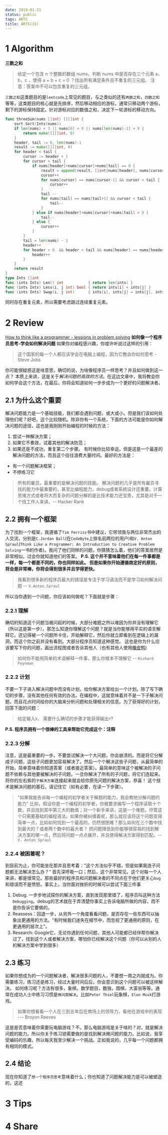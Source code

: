 ```yaml
---
date: 2019-01-21
status: public
tags: ARTS
title: ARTS(15)
---
```

# 1 Algorithm
**三数之和**
> 给定一个包含 n 个整数的数组 nums，判断 nums 中是否存在三个元素 a，b，c ，使得 a + b + c = 0 ？找出所有满足条件且不重复的三元组。
注意：答案中不可以包含重复的三元组。

`三数之和`这类题目的是`leetcode`上常见的题目，与之类似的还有`两数之和`，`四数之和`等等，这类题目的核心就是先排序，然后移动相应的游标，通常只移动两个游标， 剩下的游标保持固定。针对游标对应的数值之和，决定下一轮游标的移动方向。
```go
func threeSum(nums []int) [][]int {
	sort.Sort(Ints(nums))
	if len(nums) < 3 || nums[0] > 0 || nums[len(nums)-1] < 0 {
		return make([][]int, 0)
	}
	header, tail := 0, len(nums)-1
	result := make([][]int, 0)
	for header < tail {
		cursor := header + 1
		for cursor < tail {
			if nums[header]+nums[cursor]+nums[tail] == 0 {
				result = append(result, []int{nums[header], nums[cursor], nums[tail]})
				cursor++
				for nums[cursor] == nums[cursor-1] && cursor < tail {
					cursor++
				}
				tail --
				for nums[tail] == nums[tail+1] && cursor < tail {
					tail--
				}
			} else if nums[header]+nums[cursor]+nums[tail] > 0 {
				tail--
			} else {
				cursor++
			}
		}
		tail = len(nums) - 1
		header++
		for header > 0  && header < tail && nums[header] == nums[header-1]{
			header++
		}
	}
	return result
}
type Ints []int
func (ints Ints) Len() int           { return len(ints) }
func (ints Ints) Less(i, j int) bool { return ints[i] < ints[j] }
func (ints Ints) Swap(i, j int)      { ints[i], ints[j] = ints[j], ints[i] }
```
同时存在重复元素，所以需要考虑跳过连续重复元素。
# 2 Review
[How to think like a programmer - lessions in problem solving](https://medium.freecodecamp.org/how-to-think-like-a-programmer-lessons-in-problem-solving-d1d8bf1de7d2?source=email-b2b9bf6c4b8b-1535364439966-digest.reader------0-49------------------e93d4f2c_b798_4f39_a80d_e1ab2a3eb2ef-1&sectionName=top)
**如何像一个程序员思考-学会如何解决问题**
如果你对编程感兴趣，你或许听说过这样的引用：
> 这个国家的每一个人都应该学会在电脑上编程，因为它教会你如何思考 - Steve Jobs

你可能很疑惑这是啥意思，确切的说，为啥像程序员一样思考？并且如何做到这一点？
本质上来讲，这是关于*解决问题的高效的方法*。在这边文章中，我将教会你如何学会这个方法，在最后，你将会知道如何一步步成为一个更好的问题解决者。
## 2.1 为什么这个重要
解决问题能力是一个基础技能，我们都会遇到问题，或大或小。但是我们该如何处理他们呢？好吧，这个比较随机。除非你有一个系统，下面的方法可能是你如何解决问题的途径，这也是我刚刚开始编程的时候的方法：
1. 尝试一种解决方案；
2. 如果它不奏效，试着其他的解决防范；
3. 如果还是不成功，重复第二个步骤。
有时候你比较幸运，但是这是一个最差的解决问题的方法，而且这个往往浪费大量时间。最好的方法是：
- 有一个问题解决框架；
- 不停练习它
>所有的雇员，最重要的是解决问题的技能。 解决问题的几乎是所有雇员寻找的能力中最重要的，甚至比编程能力，debug或者系统设计还重要。计算思维方式或者将大而复杂的问题分解的是比技术能力还宝贵，尤其是对于一个找工作人来讲。-- Hacker Rank

## 2.2 拥有一个框架
为了找到一个框架，我遵循了`Tim Ferriss`书中建议，它带领我与两位非常杰出的人交流，分别是`C.Jordan Ball`(在`CodeByte`上排名前两位的用户)和`V. Anton Spraul`(`Think Like a Programmer: An Introduction to Creative Problem Solving`一书的作者)。我问了他们同样的问题，你猜猜怎么着，他们的答案居然是非常相似。过会你就知道他们的答案。
**P.S. 这个并不意味着他们在每一件事都是一样，每一个都是不同的，你也同样如此。 但是如果你开始遵循商定好的原则，将会是非常棒，你将会得到很多并且学得更快。**
> 我看到很多新的程序员最大的错误是专注于学习语法而不是学习如何解决问题 -- `V.Anton.Spraul`

所以当你遇到一个问题，你应该如何做呢？下面就是步骤：
### 2.2.1 理解
确切的知道这个问题当被问起的时候，大部分难题之所以难因为你并没有理解它（所以这是第一步）。那怎么知道你理解这个问题？就是当你能够用平实的语言解释它。还记得被一个问题所卡住，开始解释它，然后你就立即看到在逻辑上的漏洞，而这个你之前并没有看到。大部分程序员知道这种感觉。
这也是你为什么应该要写下你的问题，画出流程图或者告诉其他人（也有其他人使用[橡皮鸭](https://en.wikipedia.org/wiki/Rubber_duck_debugging))
> 如何你不能用简单的术语解释一件事，那么你根本不理解它 -- `Richard Feynman`

### 2.2.2 计划
不要一下子进入解决问题中而没有计划，给你解决方案给出一个计划。除了写下确切的步骤，没有其他任何有效的办法。在编程中，这就意味着并不是一下子解决问题，而且花点时间给你的大脑来分析问题和处理相关的信息。为了获得好的计划，回答下面的问题：
> 给定输入`X`， 需要什么确切的步骤才能获得输出`Y`?

**P.S. 程序员拥有一个很棒的工具来帮助它完成这个：注释**
### 2.2.3 分解
注意，这是最重要的一步。不要尝试解决一个大问题，你会崩溃的。而是将它分解成子问题，这些子问题更加容易解决了。然后一个个解决这些子问题，从最简单的开始，简单意味着你知道答案（或者接近答案）。最简单的意味这个被解决的子问题不依赖与其他要被解决的子问题。一旦你解决了所有的子问题，将它们连起来。将你的左右紫的`子解决方案`连接起来就会给你原先问题的解决方案，恭喜！
这个技术是解决问题的基石，请记住它（如有必要，在读一下步骤）。
> "如果我能告诉每一个编程的初学者关于解题的能力，我会教他分解问题的能力"
> 比如，假设你是一个编程的初学者，你被要求编写一个程序读取十个数，并且找到其中第三大的数值；对一个新手来讲，这是一个难题，尽管这个只需要基础的编程语法。如果你被纠缠着呢，那么就应该将这个问题变得简单一点，比如如何找到一个最高的，仍然很困难？那么如何在三个数中找到最大的？或者两个数中的最大者？
> 把问题降低到你能够很容易的找到解决方案的哪一点，然后将问题一点点展开，并且使得解决方案得到匹配。-- `V. Anton Spraul`

### 2.2.4 被困着呢？
到目前为止，你可能坐在那并且思考着：”这个方法似乎不错，但是如果我连子问题都无法解决怎么办？”
首先深呼吸一口；然后，这个非常常见。这个对每一个人来讲，都是很常见。那些最好的程序员和问题解决者的不同点在于他们更关心`bug`和错误而不是愤怒。事实上，当你面对挫折的时候可以尝试下面三件事
1. Debug. 一步步地试探你的解决方案，直到发现那里错了，程序员叫这种方法`Debugging`。debug的艺术就在于弄清楚你事实上告诉电脑所做的内容，而不是你告诉它要做的。
2. Reassess：回退一步，从另外一个角度看看问题，是否存在一些东西可以抽象出更通用的方法。“有时候我们迷失在细节中，而忽视了更通用的原则，在更通用的层次上"。
3. Research: Google它，无论你遇到任何问题，其他人可能都已经伴帮你解决过了，找到这个人或者解决方案，哪怕你已经解决这个问题（你可以从别的人的解决方案中学到很多）

## 2.3 练习
如果你想成为的一个问题解决者，解决很多问题的人，不要想一周之内就成为。你需要练习，练习还是练习，经过大量时间后后，你会意识到这个问题可以被这样解决。
如何练习呢？方法有很多，象棋，数学题目，数独，围棋，大富翁等等。通常在成功人士中练习习惯是`微问题解决`。比如`Peter Thiel`玩象棋，`Elon Musk`打游戏。
> 如果你想看看一个人在三到五年后在商场上的领导力，看他在游戏中的表现 --- Broyon Reeves

这是是否意味着你需要玩电脑游戏？不。那么电脑游戏是关于啥的？对，就是解决问题的能力。所以你关于练习锁需要做的是找到解决微问题的能力。比如说，我享受编码的乐趣，所以每天我至少解决一个挑战。正如我说的，几乎每一个问题都拥有相同的模式。

## 2.4 结论
现在你知道了`想一个程序员思考`意味着什么；你也知道了问题解决能力是可以被塑造的，这还
# 3 Tips
# 4 Share
